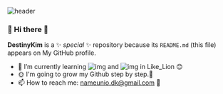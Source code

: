 ![header](https://capsule-render.vercel.app/api?type=wave&color=timeAuto&height=300&section=header&text=%20Destiny%20Kim%20&fontSize=85&&animation=scaleIn&textBg=true)




### 👋 Hi there 👋


**DestinyKim** is a ✨ _special_ ✨ repository because its `README.md` (this file) appears on My GitHub profile.

- 🌱 I’m currently learning ![img](https://img.shields.io/badge/-PYTHON-blueviolet) and ![img](https://img.shields.io/badge/-Machine_Learning-gray) in Like_Lion &#128522;
- &#127774; I'm going to grow  my Github step by step.&#127803;
- 📫 How to reach me: nameunio.dk@gmail.com &#128150;

